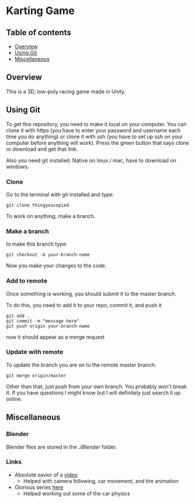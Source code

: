 # Karting Game

## Table of contents
* [Overview](#overview)
* [Using Git](#using-git)
* [Miscellaneous](#miscellaneous)

## Overview
This is a 3D, low-poly racing game made in Unity.

## Using Git
To get this repository, you need to make it local on your computer. You can clone it with https (you have to enter your password and username each time you do anything) or clone it with ssh (you have to set up ssh on your computer before anything will work).
Press the green button that says clone or download and get that link.

Also you need git installed. Native on linux / mac, have to download on windows.

### Clone
Go to the terminal with git installed and type:

    git clone thingyoucopied

To work on anything, make a branch.

### Make a branch
to make this branch type:

    git checkout -b your-branch-name

Now you make your changes to the code.
### Add to remote
Once something is working, you should submit it to the master branch.

To do this, you need to add it to your repo, commit it, and push it

    git add .
    git commit -m "message here"
    git push origin your-branch-name

now it should appear as a merge request
### Update with remote
To update the branch you are on to the remote master branch:

    git merge origin/master

Other than that, just push from your own branch.
You probably won't break it.
If you have questions I might know but I will definitely just search it up online.

## Miscellaneous
### Blender
Blender files are stored in the *./Blender* folder.
### Links
- Absolute savior of a [video](https://www.youtube.com/watch?v=j6_SMdWeGFI)
  - Helped with camera following, car movement, and tire animation
- Glorious series [here](https://www.youtube.com/watch?v=ODVV3eUE5zM)
  - Helped working out some of the car physics
